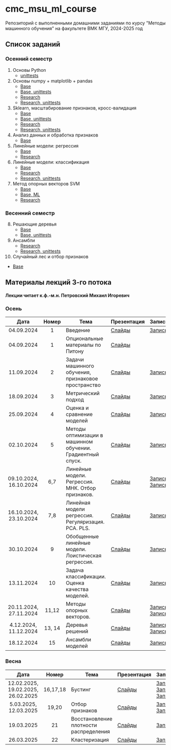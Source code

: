 # cmc_msu_ml_course
Репозиторий с выполненными домашними заданиями по курсу "Методы машинного обучения" на факультете ВМК МГУ, 2024-2025 год

## Список заданий

### Осенний семестр
1. Основы Python
   * [unittests](https://github.com/SupNek/cmc_msu_ml_course/tree/main/hw_1_python)
2. Основы numpy + matplotlib + pandas
   * [Base](https://github.com/SupNek/cmc_msu_ml_course/tree/main/hw_2_Numpy-pandas-matplotlib/Base)
   * [Base, unittests](https://github.com/SupNek/cmc_msu_ml_course/tree/main/hw_2_Numpy-pandas-matplotlib/Base/unittests)
   * [Research](https://github.com/SupNek/cmc_msu_ml_course/tree/main/hw_2_Numpy-pandas-matplotlib/Research)
   * [Research, unittests](https://github.com/SupNek/cmc_msu_ml_course/tree/main/hw_2_Numpy-pandas-matplotlib/Research/unittests)
3. Sklearn, масштабирование признаков, кросс-валидация
   * [Base](https://github.com/SupNek/cmc_msu_ml_course/tree/main/hw_3_scaling_cv_knn/Base)
   * [Base, unittests](https://github.com/SupNek/cmc_msu_ml_course/tree/main/hw_3_scaling_cv_knn/Base/unittests)
   * [Research](https://github.com/SupNek/cmc_msu_ml_course/tree/main/hw_3_scaling_cv_knn/Research)
   * [Research, unittests](https://github.com/SupNek/cmc_msu_ml_course/tree/main/hw_3_scaling_cv_knn/Research/unittests)
4. Анализ данных и обработка признаков
   * [Base](https://github.com/SupNek/cmc_msu_ml_course/tree/main/hw_4_feature_processing/Base)
5. Линейные модели: регрессия
   * [Base](https://github.com/SupNek/cmc_msu_ml_course/tree/main/hw_5_linreg/Base)
   * [Research](https://github.com/SupNek/cmc_msu_ml_course/tree/main/hw_5_linreg/Research)
6. Линейные модели: классификация
   * [Base](https://github.com/SupNek/cmc_msu_ml_course/tree/main/hw_6_linclass/Base)
   * [Research](https://github.com/SupNek/cmc_msu_ml_course/tree/main/hw_6_linclass/Research)
   * [Research, unittests](https://github.com/SupNek/cmc_msu_ml_course/tree/main/hw_6_linclass/Research/unittests)
7. Метод опорных векторов SVM
   * [Base](https://github.com/SupNek/cmc_msu_ml_course/tree/main/hw_7_svm/Base)
   * [Base, ML](https://github.com/SupNek/cmc_msu_ml_course/tree/main/hw_7_svm/Base/ML)
   * [Research](https://github.com/SupNek/cmc_msu_ml_course/tree/main/hw_7_svm/Research)

### Весенний семестр
8. Решающие деревья
   * [Base](https://github.com/SupNek/cmc_msu_ml_course/tree/main/hw_8_decision_tree)
   * [Base, unittests](https://github.com/SupNek/cmc_msu_ml_course/tree/main/hw_8_decision_tree/unittests)
9. Ансамбли
   * [Research](https://github.com/SupNek/cmc_msu_ml_course/tree/main/hw_9_ensembles)
   * [Research, unittests](https://github.com/SupNek/cmc_msu_ml_course/tree/main/hw_9_ensembles/unittests)
10. Случайный лес и отбор признаков
   * [Base](https://github.com/SupNek/cmc_msu_ml_course/tree/main/hw_10_random_forest_and_feature_selection)


## Материалы лекций 3-го потока 
#### Лекции читает  к.ф.-м.н. Петровский Михаил Игоревич

### Осень

| Дата | Номер | Тема | Презентация | Запись | 
| :---: | :---: | --- | --- | --- |
| 04.09.2024 | 1 | Введение | [Слайды](https://github.com/MSU-ML-COURSE/ML-COURSE-24-25/blob/main/slides/3_stream/ML1-Intro-2024.pdf) |[Запись](https://rutube.ru/video/private/7924afbe3094ea8ea353c4a7a03bdf70/?p=finFQnHr5sPC20QFQVvudw) |
| 04.09.2024 | 1 | Опциональные материалы по Питону | [Слайды](https://github.com/MSU-ML-COURSE/ML-COURSE-24-25/blob/main/slides/3_stream/ML2-Python.pdf) | 
| 11.09.2024 | 2 | Задачи машинного обучения, признаковое пространство | [Слайды](https://github.com/MSU-ML-COURSE/ML-COURSE-24-25/blob/main/slides/3_stream/ML2-Tasks-2024.pdf) | [Запись](https://rutube.ru/video/private/7702e751dcef51af86356e4bcfc51c4d/?p=YKDqaGvwriLKmszIQ8aQwg) |
| 18.09.2024 | 3 | Метрический подход | [Слайды](https://github.com/MSU-ML-COURSE/ML-COURSE-24-25/blob/main/slides/3_stream/ML3-Metric-2024.pdf) | [Запись](https://rutube.ru/video/private/170158ac135f09c00a378c4018668272/?p=qkdf24vNNl8ME-owVjYlCg) |
| 25.09.2024 | 4 | Оценка и сравнение моделей | [Слайды](https://github.com/MSU-ML-COURSE/ML-COURSE-24-25/blob/main/slides/3_stream/ML4-ModelAssesment-2024.pdf) | [Запись](https://rutube.ru/video/private/af48fc9ae96936bab29e2bdc9a2c78df/?p=WOXwnKs5SphgiWyxhtiNqA) |
| 02.10.2024 | 5 | Методы оптимизации в машинном обучении. Градиентный спуск. | [Слайды](https://github.com/MSU-ML-COURSE/ML-COURSE-24-25/blob/main/slides/3_stream/ML5-opt-2024.pdf) | [Запись](https://rutube.ru/video/private/98c74ee3c08bd7636c0455465ca00f1e/?p=KPzKlKXRmjE_GuEkqmg-sw) |
| 09.10.2024, 16.10.2024 | 6,7 | Линейные модели. Регрессия. МНК. Отбор признаков. | [Слайды](https://github.com/MSU-ML-COURSE/ML-COURSE-24-25/blob/main/slides/3_stream/ML6-LinReg-2024.pdf) | [Запись](https://rutube.ru/video/private/b6b14c3aae382f2f007bd5660b37d618/?p=uzSnnG9D8N0O8b4uONwr_g) [Запись](https://rutube.ru/video/private/b033057c370fe7b7c6919ac7aa6f6f63/?p=oz5ynZZsDZjt7BnnmZ8qKA) |
| 16.10.2024, 23.10.2024 | 7,8 | Линейная модели регрессия. Регуляризация. PCA. PLS. | [Слайды](https://github.com/MSU-ML-COURSE/ML-COURSE-24-25/blob/main/slides/3_stream/ML7-LinRegPCA-2024.pdf) | [Запись](https://rutube.ru/video/private/e7866302025489110dbdf0eddbdf64e1/?p=PQtl5CNpzcnyrG7VdBv7xQ) |
| 30.10.2024 | 9 | Обобщенные линейные модели. Лоистическая регрессия. | [Слайды](https://github.com/MSU-ML-COURSE/ML-COURSE-24-25/blob/main/slides/3_stream/ML8-GLM-2024.pdf) | [Запись](https://rutube.ru/video/private/537290ae3165053478304af6f1dfb13b/?p=bWp0F2HawJb7riY0z_tmRw) |
| 13.11.2024 | 10 | Задача классификации. Оценка качества моделей. | [Слайды](https://github.com/MSU-ML-COURSE/ML-COURSE-24-25/blob/main/slides/3_stream/ML9-CLassQual-2024.pdf) | [Запись](https://rutube.ru/video/private/7288d0cc53b2d2bb920d78f9c22916e7/?p=faI0BBm7cOOq_eGO_L-abw) |
| 20.11.2024, 27.11.2024 | 11,12 | Методы опорных векторов. | [Слайды](https://github.com/MSU-ML-COURSE/ML-COURSE-24-25/blob/main/slides/3_stream/ML10-SVM-2024.pdf) | [Запись](https://rutube.ru/video/private/69b22f2d6ab00f2ff3080aed8d947c6a/?p=49HtV-MJAr91wCfeqMRHBw) [Запись](https://rutube.ru/video/private/4b7b5ce460626df7ac2ef4a825236e31/?p=hlcxiFs7KRRA_NkjMk-Htw)|
| 4.12.2024, 11.12.2024 | 13, 14 | Деревья решений | [Слайды](https://github.com/MSU-ML-COURSE/ML-COURSE-24-25/blob/main/slides/3_stream/ML11-Tree-2024.pdf) | [Запись](https://rutube.ru/video/private/1578ae710009e19db620047d7f64ecfe/?p=OVMrsjvQtNHNCz_IJXq8Xg) [Запись](https://rutube.ru/video/private/437519b153e8e8322fae72424e9e8add/?p=85U9jJ8D5DvsoxWVJPjq3w)|
| 18.12.2024 | 15 | Ансамбли моделей | [Слайды](https://github.com/MSU-ML-COURSE/ML-COURSE-24-25/blob/main/slides/3_stream/ML12-Ensembles-2024.pdf) | [Запись](https://rutube.ru/video/private/b54257fdb7fcfc0eb2056b63cca73ff5/?p=f-Kw4QzlIKf4ph5PgbzgIA)|

### Весна

| Дата | Номер | Тема | Презентация | Запись | 
| :---: | :---: | --- | --- | --- |
| 12.02.2025, 19.02.2025, 26.02.2025 | 16,17,18 | Бустинг | [Слайды](https://github.com/MSU-ML-COURSE/ML-COURSE-24-25/blob/main/slides/3_stream/ML13-Boosting-2025.pdf) |[Запись](https://rutube.ru/video/private/d7eab3013f683fc07f5e2bbd80488067/?p=kyCxYBRlXDxHzVHv-8RVoA) [Запись](https://rutube.ru/video/private/90fcb91fbfb72e45b24791f95fb50d07/?p=BOJa0YvjBkY92jrB4kpZlQ) [Запись](https://rutube.ru/video/private/45be6a6ba7adb2aacb223533126ab3a2/?p=WR-QohPC-ZlUfHoAlbDi2g)|
| 5.03.2025, 12.03.2025 | 19,20 | Отбор признаков | [Слайды](https://github.com/MSU-ML-COURSE/ML-COURSE-24-25/blob/main/slides/3_stream/ML14-Features-2025.pdf) |[Запись](https://rutube.ru/video/private/d369556611647f58896960037879c38c/?p=vDChv2pyHnQaERXwank3SA) [Запись](https://rutube.ru/video/private/3376048291869eaed6bacf92b6433e9c/?p=WtB_TDlP_epu4sN9IrYObA)|
| 19.03.2025 | 21 | Восстановление плотности распределения | [Слайды](https://github.com/MSU-ML-COURSE/ML-COURSE-24-25/blob/main/slides/3_stream/ML15-KDE+EM-2025.pdf) |[Запись](https://rutube.ru/video/private/a279e6b906e9f80eeea2008dbafd0b78/?p=c9IcM8tOGun4V-fVdtr9CA) |
| 26.03.2025 | 22 | Кластеризация | [Слайды](https://github.com/MSU-ML-COURSE/ML-COURSE-24-25/blob/main/slides/3_stream/ML16-Clustering-2025.pdf) |[Запись](https://rutube.ru/video/private/5a23d2f1c1c6f376b4738642139ad011/?p=6oOHTcsqfq_EekIkP5wZMA) |
